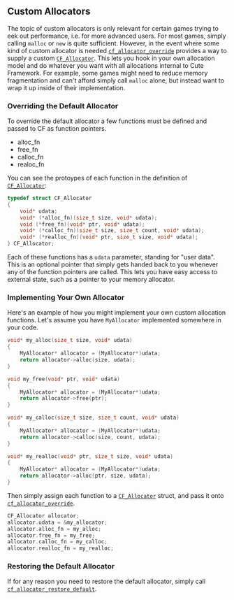 [](../header.md ':include')

## Custom Allocators

The topic of custom allocators is only relevant for certain games trying to eek out performance, i.e. for more advanced users. For most games, simply calling `malloc` or `new` is quite sufficient. However, in the event where some kind of custom allocator is needed [`cf_allocator_override`](https://randygaul.github.io/cute_framework/#/allocator/cf_allocator_override) provides a way to supply a custom [`CF_Allocator`](https://randygaul.github.io/cute_framework/#/allocator/cf_allocator). This lets you hook in your own allocation model and do whatever you want with all allocations internal to Cute Framework. For example, some games might need to reduce memory fragmentation and can't afford simply call `malloc` alone, but instead want to wrap it up inside of their implementation.

### Overriding the Default Allocator

To override the default allocator a few functions must be defined and passed to CF as function pointers.

- alloc_fn
- free_fn
- calloc_fn
- realoc_fn

You can see the protoypes of each function in the definition of [`CF_Allocator`](https://randygaul.github.io/cute_framework/#/allocator/cf_allocator):

```cpp
typedef struct CF_Allocator
{
	void* udata;
	void* (*alloc_fn)(size_t size, void* udata);
	void (*free_fn)(void* ptr, void* udata);
	void* (*calloc_fn)(size_t size, size_t count, void* udata);
	void* (*realloc_fn)(void* ptr, size_t size, void* udata);
} CF_Allocator;
```

Each of these functions has a `udata` parameter, standing for "user data". This is an optional pointer that simply gets handed back to you whenever any of the function pointers are called. This lets you have easy access to external state, such as a pointer to your memory allocator.

### Implementing Your Own Allocator

Here's an example of how you might implement your own custom allocation functions. Let's assume you have `MyAllocator` implemented somewhere in your code.

```cpp
void* my_alloc(size_t size, void* udata)
{
	MyAllocator* allocator = (MyAllocator*)udata;
	return allocator->alloc(size, udata);
}

void my_free(void* ptr, void* udata)
{
	MyAllocator* allocator = (MyAllocator*)udata;
	return allocator->free(ptr);
}

void* my_calloc(size_t size, size_t count, void* udata)
{
	MyAllocator* allocator = (MyAllocator*)udata;
	return allocator->calloc(size, count, udata);
}

void* my_realloc(void* ptr, size_t size, void* udata)
{
	MyAllocator* allocator = (MyAllocator*)udata;
	return allocator->alloc(ptr, size, udata);
}
```

Then simply assign each function to a [`CF_Allocator`](https://randygaul.github.io/cute_framework/#/allocator/cf_allocator) struct, and pass it onto [`cf_allocator_override`](https://randygaul.github.io/cute_framework/#/allocator/cf_allocator_override).

```cpp
CF_Allocator allocator;
allocator.udata = &my_allocator;
allocator.alloc_fn = my_alloc;
allocator.free_fn = my_free;
allocator.calloc_fn = my_calloc;
allocator.realloc_fn = my_realloc;
```

### Restoring the Default Allocator

If for any reason you need to restore the default allocator, simply call [`cf_allocator_restore_default`](https://randygaul.github.io/cute_framework/#/allocator/cf_allocator_restore_default).
